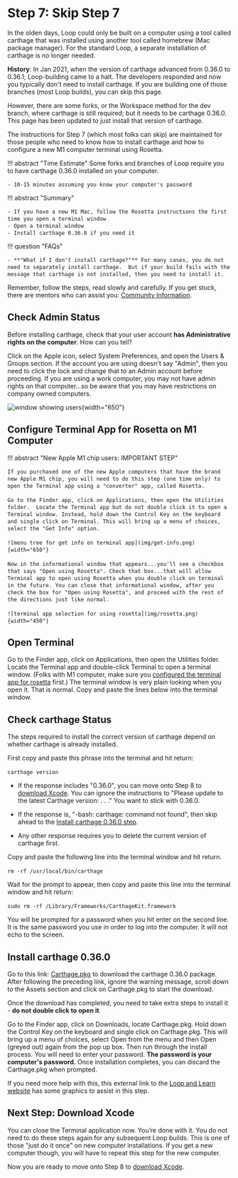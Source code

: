 # Step 7: Skip Step 7

In the olden days, Loop could only be built on a computer using a tool called carthage that was installed using another tool called homebrew (Mac package manager). For the standard Loop, a separate installation of carthage is no longer needed.

**History**: In Jan 2021, when the version of carthage advanced from 0.36.0 to 0.36.1; Loop-building came to a halt. The developers responded and now you typically don't need to install carthage. If you are building one of those branches (most Loop builds), you can skip this page.

However, there are some forks, or the Workspace method for the dev branch, where carthage is still required; but it needs to be carthage 0.36.0. This page has been updated to just install that version of carthage.

The instructions for Step 7 (which most folks can skip) are maintained for those people who need to know how to install carthage and how to configure a new M1 computer terminal using Rosetta.


!!! abstract "Time Estimate"
    Some forks and branches of Loop require you to have carthage 0.36.0 installed on your computer.

    - 10-15 minutes assuming you know your computer's password

!!! abstract "Summary"

    - If you have a new M1 Mac, follow the Rosetta instructions the first time you open a terminal window
    - Open a terminal window
    - Install carthage 0.36.0 if you need it

!!! question "FAQs"

    - **"What if I don't install carthage?"** For many cases, you do not need to separately install carthage.  But if your build fails with the message that carthage is not installed, then you need to install it.


Remember, follow the steps, read slowly and carefully.  If you get stuck, there are mentors who can assist you: [Community Information](../index.md#stay-in-the-loop).

## Check Admin Status

Before installing carthage, check that your user account **has Administrative rights on the computer**. How can you tell?

Click on the Apple icon, select System Preferences, and open the Users & Groups section. If the account you are using doesn't say "Admin", then you need to click the lock and change that to an Admin account before proceeding. If you are using a work computer, you may not have admin rights on that computer...so be aware that you may have restrictions on company owned computers.

![window showing users](img/admin-user.png){width="650"}

## Configure Terminal App for Rosetta on M1 Computer

!!! abstract "New Apple M1 chip users: IMPORTANT STEP"

    If you purchased one of the new Apple computers that have the brand new Apple M1 chip, you will need to do this step (one time only) to open the Terminal app using a "converter" app, called Rosetta.

    Go to the Finder app, click on Applications, then open the Utilities folder.  Locate the Terminal app but do not double click it to open a Terminal window. Instead, hold down the Control Key on the keyboard and single click on Terminal. This will bring up a menu of choices, select the "Get Info" option.

    ![menu tree for get info on terminal app](img/get-info.png){width="650"}

    Now in the informational window that appears...you'll see a checkbox that says "Open using Rosetta". Check that box...that will allow Terminal app to open using Rosetta when you double click on terminal in the future. You can close that informational window, after you check the box for "Open using Rosetta", and proceed with the rest of the directions just like normal.

    ![terminal app selection for using rosetta](img/rosetta.png){width="450"}

## Open Terminal

Go to the Finder app, click on Applications, then open the Utilities folder.  Locate the Terminal app and double-click Terminal to open a terminal window. (Folks with M1 computer, make sure you [configured the terminal app for rosetta](step7.md#configure-terminal-app-for-rosetta-on-m1-computer) first.) The terminal window is very plain looking when you open it. That is normal. Copy and paste the lines below into the terminal window.

## Check carthage Status

The steps required to install the correct version of carthage depend on whether carthage is already installed.

First copy and paste this phrase into the terminal and hit return:

`carthage version`

* If the response includes "0.36.0", you can move onto Step 8 to [download Xcode](step8.md). You can ignore the instructions to "Please update to the latest Carthage version: . . ." You want to stick with 0.36.0.

* If the response is, "-bash: carthage: command not found", then skip ahead to the [Install carthage 0.36.0 step](step7.md#install-carthage-0360).

* Any other response requires you to delete the current version of carthage first.

Copy and paste the following line into the terminal window and hit return.  

`rm -rf /usr/local/bin/carthage`

Wait for the prompt to appear, then copy and paste this line into the terminal window and hit return:

`sudo rm -rf /Library/Frameworks/CarthageKit.framework`

You will be prompted for a password when you hit enter on the second line.   It is the same password you use in order to log into the computer.   It will not echo to the screen.


## Install carthage 0.36.0

Go to this link: [Carthage.pkg](https://github.com/Carthage/Carthage/releases/tag/0.36.0) to download the carthage 0.36.0 package. After following the preceding link, ignore the warning message, scroll down to the Assets section and click on Carthage.pkg to start the download.

Once the download has completed, you need to take extra steps to install it - **do not double click to open it**.

Go to the Finder app, click on Downloads, locate Carthage.pkg. Hold down the Control Key on the keyboard and single click on Carthage.pkg. This will bring up a menu of choices, select Open from the menu and then Open (greyed out) again from the pop up box.  Then run through the install process.  You will need to enter your password. **The password is your computer's password.** Once installation completes, you can discard the Carthage.pkg when prompted.

If you need more help with this, this external link to the [Loop and Learn website](https://www.loopandlearn.org/carthage-0-36-0/#carthage-install) has some graphics to assist in this step.


## Next Step: Download Xcode

You can close the Terminal application now. You’re done with it. You do not need to do these steps again for any subsequent Loop builds. This is one of those "just do it once" on new computer installations. If you get a new computer though, you will have to repeat this step for the new computer.

Now you are ready to move onto Step 8 to [download Xcode](step8.md).
